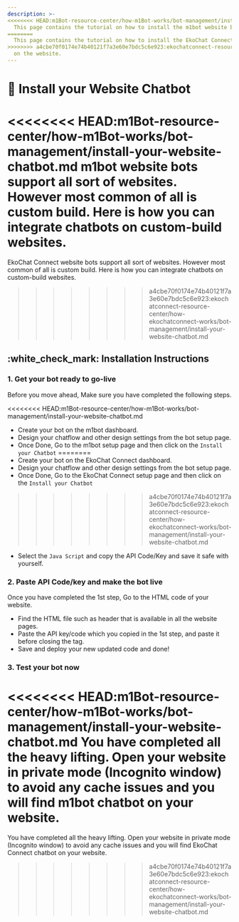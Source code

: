 ```yaml
---
description: >-
<<<<<<<< HEAD:m1Bot-resource-center/how-m1Bot-works/bot-management/install-your-website-chatbot.md
  This page contains the tutorial on how to install the m1bot website bot
========
  This page contains the tutorial on how to install the EkoChat Connect website bot
>>>>>>>> a4cbe70f0174e74b40121f7a3e60e7bdc5c6e923:ekochatconnect-resource-center/how-ekochatconnect-works/bot-management/install-your-website-chatbot.md
  on the website.
---
```


# 📖 Install your Website Chatbot

<<<<<<<< HEAD:m1Bot-resource-center/how-m1Bot-works/bot-management/install-your-website-chatbot.md
m1bot website bots support all sort of websites. However most common of all is custom build. Here is how you can integrate chatbots on custom-build websites.
========
EkoChat Connect website bots support all sort of websites. However most common of all is custom build. Here is how you can integrate chatbots on custom-build websites.
>>>>>>>> a4cbe70f0174e74b40121f7a3e60e7bdc5c6e923:ekochatconnect-resource-center/how-ekochatconnect-works/bot-management/install-your-website-chatbot.md

## :white\_check\_mark: Installation Instructions

### 1. Get your bot ready to go-live

Before you move ahead, Make sure you have completed the following steps.

<<<<<<<< HEAD:m1Bot-resource-center/how-m1Bot-works/bot-management/install-your-website-chatbot.md
* Create your bot on the m1bot dashboard.
* Design your chatflow and other design settings from the bot setup page.
* Once Done, Go to the m1bot setup page and then click on the `Install your Chatbot`
========
* Create your bot on the EkoChat Connect dashboard.
* Design your chatflow and other design settings from the bot setup page.
* Once Done, Go to the EkoChat Connect setup page and then click on the `Install your Chatbot`
>>>>>>>> a4cbe70f0174e74b40121f7a3e60e7bdc5c6e923:ekochatconnect-resource-center/how-ekochatconnect-works/bot-management/install-your-website-chatbot.md
* Select the `Java Script` and copy the API Code/Key and save it safe with yourself.

### 2. Paste API Code/key and make the bot live

Once you have completed the 1st step, Go to the HTML code of your website.

* Find the HTML file such as header that is available in all the website pages.
* Paste the API key/code which you copied in the 1st step, and paste it before closing the tag.
* Save and deploy your new updated code and done!

### 3. Test your bot now

<<<<<<<< HEAD:m1Bot-resource-center/how-m1Bot-works/bot-management/install-your-website-chatbot.md
You have completed all the heavy lifting. Open your website in private mode (Incognito window) to avoid any cache issues and you will find m1bot chatbot on your website.
========
You have completed all the heavy lifting. Open your website in private mode (Incognito window) to avoid any cache issues and you will find EkoChat Connect chatbot on your website.
>>>>>>>> a4cbe70f0174e74b40121f7a3e60e7bdc5c6e923:ekochatconnect-resource-center/how-ekochatconnect-works/bot-management/install-your-website-chatbot.md
